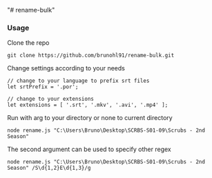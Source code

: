"# rename-bulk" 

### Usage
Clone the repo

```
git clone https://github.com/brunohl91/rename-bulk.git
```

Change settings according to your needs
```
// change to your language to prefix srt files
let srtPrefix = '.por';

// change to your extensions
let extensions = [ '.srt', '.mkv', '.avi', '.mp4' ];
```

Run with arg to your directory or none to current directory
```
node rename.js "C:\Users\Bruno\Desktop\SCRBS-S01-09\Scrubs - 2nd Season"
```

The second argument can be used to specify other regex
```
node rename.js "C:\Users\Bruno\Desktop\SCRBS-S01-09\Scrubs - 2nd Season" /S\d{1,2}E\d{1,3}/g
```